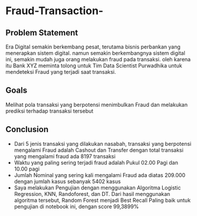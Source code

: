 # Fraud-Transaction-

## Problem Statement

Era Digital semakin berkembang pesat, terutama bisnis perbankan yang menerapkan sistem digital. namun semakin berkembangnya sistem digital ini, semakin mudah juga orang melakukan fraud pada transaksi. oleh karena itu Bank XYZ meminta tolong untuk Tim Data Scientist Purwadhika untuk mendeteksi Fraud yang terjadi saat transaksi.

## Goals

Melihat pola transaksi yang berpotensi menimbulkan Fraud dan melakukan prediksi terhadap transaksi tersebut

## Conclusion

- Dari 5 jenis transaksi yang dilakukan nasabah, transaksi yang berpotensi mengalami Fraud adalah Cashout dan Transfer dengan total transaksi yang mengalami fraud ada 8197 transaksi
- Waktu yang paling sering terjadi fraud adalah Pukul 02.00 Pagi dan 10.00 pagi
- Jumlah Nominal yang sering kali mengalami Fraud ada diatas 209.000 dengan jumlah kasus sebanyak 5402 kasus
- Saya melakukan Pengujian dengan menggunakan Algoritma Logistic Regression, KNN, Randoforest, dan DT. Dari hasil menggunakan algoritma tersebut, Random Forest menjadi Best Recall Paling baik untuk pengujian di notebook ini, dengan score 99,3899%
